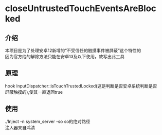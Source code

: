 # closeUntrustedTouchEventsAreBlocked
## 介绍
本项目是为了处理安卓12新增的“不受信任的触摸事件被屏蔽”这个特性的
<br>
因为官方给的解除方法只能在安卓13及以下使用，故写出此工具
## 原理
hook InputDispatcher::isTouchTrustedLocked(这是判断是否安卓系统判断是否屏蔽触摸的),使其一直返回true
## 使用
./Inject -n system_server -so so的绝对路径
<br>
注入器来自鸿清
